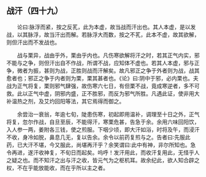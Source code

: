 ## 战汗（四十九）


&emsp;&emsp;论曰∶脉浮而紧，按之反芤，此为本虚，故当战而汗出也。其人本虚，是以发战，以其脉浮，故当汗出而解。若脉浮大而数，按之不芤，此本不虚，故其欲解，则但汗出而不发战也。

&emsp;&emsp;战与栗异，战由乎外，栗由乎内也。凡伤寒欲解将汗之时，若其正气内实，邪不能与之争，则但汗出自不作战，所谓不战，应知体不虚也。若其人本虚，邪与正争，微者为振，甚则为战，正胜则战而汗解矣。故凡邪正之争于外者则为战，战其愈者也；邪正之争于内者则为栗，栗其甚者也。《论》曰∶阴中于邪，必内栗也。夫战为正气将复，栗则邪气肆强，故伤寒六七日，有但栗不战，竟成寒逆者，多不可救。此以正气中虚，阴邪内盛，正不胜邪，而反为邪气所胜。凡遇此证，使非用大补温热之剂，及艾灼回阳等法，其它焉得而御之。

&emsp;&emsp;余尝治一衰翁，年逾七旬，陡患伤寒，初起即用温补，调理至十日之外，正气将复，忽尔作战，自旦至辰，不能得汗，寒栗危甚，告急于余。余用六味回阳饮，入人参一两，姜附各三钱，使之煎服。下咽少顷，即大汗如浴，时将及午，而浸汗不收，身冷如脱，鼻息几无，复以告余。余令以前药复煎与之。告者曰∶先服此药，已大汗不堪，今又服此，尚堪再汗乎？余笑谓曰∶此中有神，非尔所知也。急令再进，遂汗收神复，不旬日而起矣。呜呼！发汗用此，而收汗复用此，无怪乎人之疑之也。而不知汗之出与汗之收，皆元气为之枢机耳。故余纪此，欲人知合辟之权，不在乎能放能收，而在乎所以主之者。

